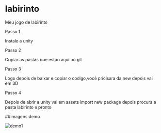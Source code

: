 # labirinto
Meu jogo de labirinto 

Passo 1 

Instale a unity 

Passo 2

Copiar as pastas que estao aqui no git 

Passo 3 

Logo depois de baixar e copiar o codigo,você pricisara da new depois vai em 3D 

Passo 4

Depois de abrir a unity vai em assets import new package depois procura a pasta labirinto e pronto

##imagens demo 

![demo1](https://imgur.com/YQrk0Mc.png)
